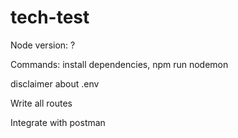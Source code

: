 # tech-test

Node version: ?

Commands: install dependencies, npm run nodemon

disclaimer about .env

Write all routes

Integrate with postman